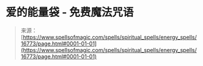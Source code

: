 <!--yml

分类：未分类

日期：2024年06月12日 18:57:29

-->

# 爱的能量袋 - 免费魔法咒语

> 来源：[https://www.spellsofmagic.com/spells/spiritual_spells/energy_spells/16773/page.html#0001-01-01](https://www.spellsofmagic.com/spells/spiritual_spells/energy_spells/16773/page.html#0001-01-01)
